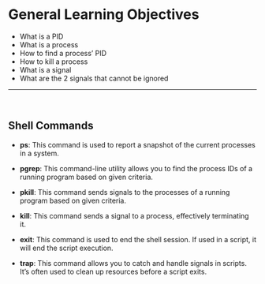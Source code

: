 # General Learning Objectives

- What is a PID
- What is a process
- How to find a process’ PID
- How to kill a process
- What is a signal
- What are the 2 signals that cannot be ignored

---

<br>

## Shell Commands

- <strong>ps</strong>: This command is used to report a snapshot of the current processes in a system.

- <strong>pgrep</strong>: This command-line utility allows you to find the process IDs of a running program based on given criteria.

- <strong>pkill</strong>: This command sends signals to the processes of a running program based on given criteria.

- <strong>kill</strong>: This command sends a signal to a process, effectively terminating it.

- <strong>exit</strong>: This command is used to end the shell session. If used in a script, it will end the script execution.

- <strong>trap</strong>: This command allows you to catch and handle signals in scripts. It’s often used to clean up resources before a script exits.


